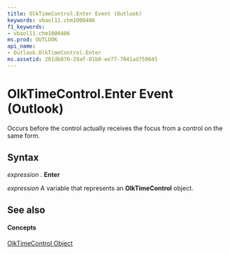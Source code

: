 ```yaml
---
title: OlkTimeControl.Enter Event (Outlook)
keywords: vbaol11.chm1000406
f1_keywords:
- vbaol11.chm1000406
ms.prod: OUTLOOK
api_name:
- Outlook.OlkTimeControl.Enter
ms.assetid: 281db870-29af-01b0-ee77-7041ad759645
---
```



# OlkTimeControl.Enter Event (Outlook)

Occurs before the control actually receives the focus from a control on the same form.


## Syntax

 _expression_ . **Enter**

 _expression_ A variable that represents an **OlkTimeControl** object.


## See also


#### Concepts


[OlkTimeControl Object](olktimecontrol-object-outlook.md)

